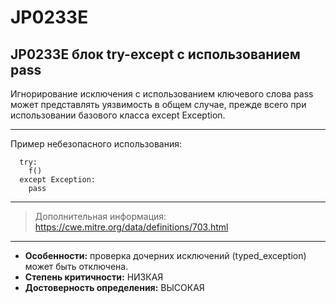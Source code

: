# JP0233E
## JP0233E блок try-except с использованием pass
Игнорирование исключения с использованием ключевого слова pass может
представлять уязвимость в общем случае, прежде всего при использовании
базового класса except Exception.

---
Пример небезопасного использования:
```
  try:
    f()
  except Exception:
    pass
```
---
> Дополнительная информация:
> <https://cwe.mitre.org/data/definitions/703.html>
---
* __Особенности:__ проверка дочерних исключений (typed_exception) может быть отключена.
* __Степень критичности:__ НИЗКАЯ
* __Достоверность определения:__ ВЫСОКАЯ

